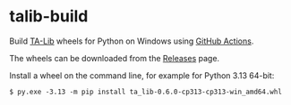 # talib-build
Build [TA-Lib](https://github.com/ta-lib/ta-lib-python) wheels for Python on Windows using [GitHub Actions](https://github.com/cgohlke/talib-build/actions/workflows/wheel.yml).

The wheels can be downloaded from the [Releases](https://github.com/cgohlke/talib-build/releases) page.

Install a wheel on the command line, for example for Python 3.13 64-bit:

    $ py.exe -3.13 -m pip install ta_lib-0.6.0-cp313-cp313-win_amd64.whl

